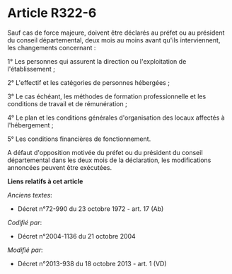 # Article R322-6

Sauf cas de force majeure, doivent être déclarés au préfet ou au président du conseil départemental, deux mois au moins avant
qu'ils interviennent, les changements concernant : 

1° Les personnes qui assurent la direction ou l'exploitation de l'établissement ; 

2° L'effectif et les catégories de personnes hébergées ; 

3° Le cas échéant, les méthodes de formation professionnelle et les conditions de travail et de rémunération ; 

4° Le plan et les conditions générales d'organisation des locaux affectés à l'hébergement ; 

5° Les conditions financières de fonctionnement. 

A défaut d'opposition motivée du préfet ou du président du conseil départemental dans les deux mois de la déclaration, les
modifications annoncées peuvent être exécutées.

**Liens relatifs à cet article**

_Anciens textes_:

  - Décret n°72-990 du 23 octobre 1972 - art. 17 (Ab)

_Codifié par_:

  - Décret n°2004-1136 du 21 octobre 2004

_Modifié par_:

  - Décret n°2013-938 du 18 octobre 2013 - art. 1 (VD)
